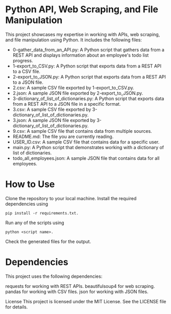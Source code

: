 # Python API, Web Scraping, and File Manipulation
This project showcases my expertise in working with APIs, web scraping, and file manipulation using Python. It includes the following files:

- 0-gather_data_from_an_API.py: A Python script that gathers data from a REST API and displays information about an employee's todo list progress.
- 1-export_to_CSV.py: A Python script that exports data from a REST API to a CSV file.
- 2-export_to_JSON.py: A Python script that exports data from a REST API to a JSON file.
- 2.csv: A sample CSV file exported by 1-export_to_CSV.py.
- 2.json: A sample JSON file exported by 2-export_to_JSON.py.
- 3-dictionary_of_list_of_dictionaries.py: A Python script that exports data from a REST API to a JSON file in a specific format.
- 3.csv: A sample CSV file exported by 3-dictionary_of_list_of_dictionaries.py.
- 3.json: A sample JSON file exported by 3-dictionary_of_list_of_dictionaries.py.
- 9.csv: A sample CSV file that contains data from multiple sources.
- README.md: The file you are currently reading.
- USER_ID.csv: A sample CSV file that contains data for a specific user.
- main.py: A Python script that demonstrates working with a dictionary of list of dictionaries.
- todo_all_employees.json: A sample JSON file that contains data for all employees.

# How to Use
Clone the repository to your local machine.
Install the required dependencies using 
```
pip install -r requirements.txt.
```
Run any of the scripts using 
```
python <script name>.
```
Check the generated files for the output.

# Dependencies
This project uses the following dependencies:

requests for working with REST APIs.
beautifulsoup4 for web scraping.
pandas for working with CSV files.
json for working with JSON files.

License
This project is licensed under the MIT License. See the LICENSE file for details.
